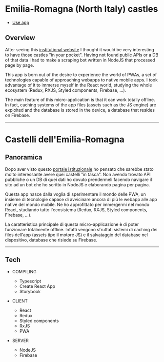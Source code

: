 # Emilia-Romagna (North Italy) castles #

- [Use app](https://lab.castelli.vijon.it/)

## Overview ##

After seeing this [institutional website](http://geo.regione.emilia-romagna.it/schede/castelli/) I thought it would be very interesting to have those castles "in your pocket". Having not found public APIs or a DB of that data I had to make a scraping bot written in NodeJS that processed page by page.

This app is born out of the desire to experience the world of PWAs, a set of technologies capable of approaching webapps to native mobile apps.
I took advantage of it to immerse myself in the React world, studying the whole ecosystem (Redux, RXJS, Styled components, Firebase, ...).

The main feature of this micro-application is that it can work totally offline. In fact, caching systems of the app files (assets such as the JS engine) are exploited and the database is stored in the device, a database that resides on Firebase.

***

# Castelli dell'Emilia-Romagna #

## Panoramica ##

Dopo aver visto questo [portale istituzionale](http://geo.regione.emilia-romagna.it/schede/castelli/) ho pensato che sarebbe stato molto interessante avere quei castelli "in tasca". Non avendo trovato API pubbliche o un DB di quei dati ho dovuto prendermeli facendo navigare il sito ad un bot che ho scritto in NodeJS e elaborando pagina per pagina.

Questa app nasce dalla voglia di sperimentare il mondo delle PWA, un insieme di tecnologie capace di avvicinare ancora di più le webapp alle app native del mondo mobile.
Ne ho approfittato per immergermi nel mondo React, studiando tutto l'ecosistema (Redux, RXJS, Styled components, Firebase, ...).

La caratteristica principale di questa micro-applicazione è di poter funzionare totalmente offline. Infatti vengono sfruttati sistemi di caching dei files dell'app (assets tipo il motore JS) e il salvataggio del database nel dispositivo, database che risiede su Firebase.

***
## Tech ##

* COMPILING
    * Typescript
    * Create React App
    * Storybook

* CLIENT 
    * React
    * Redux
    * Styled components
    * RxJS
    * PWA

* SERVER 
    * NodeJS 
    * Firebase
